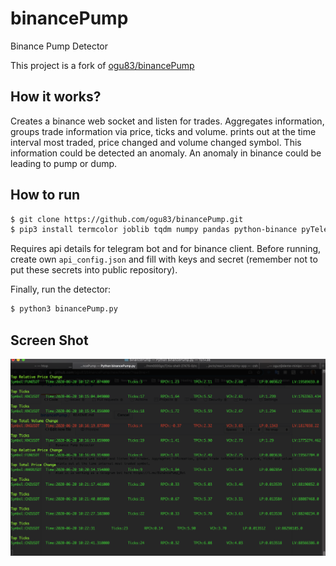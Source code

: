 # binancePump

Binance Pump Detector 

This project is a fork of [ogu83/binancePump](https://github.com/ogu83/binancePump)
## How it works?
Creates a binance web socket and listen for trades. Aggregates information, groups trade information via price, ticks and volume.
prints out at the time interval most traded, price changed and volume changed symbol.
This information could be detected an anomaly. An anomaly in binance could be leading to pump or dump.

## How to run

```bash
$ git clone https://github.com/ogu83/binancePump.git
$ pip3 install termcolor joblib tqdm numpy pandas python-binance pyTelegramBotAPI
```
Requires api details for telegram bot and for binance client. Before running, create own `api_config.json` and fill with keys and secret (remember not  to put these secrets into public repository).

Finally, run the detector:
```bash
$ python3 binancePump.py
```

## Screen Shot

![Screenshot](binancePumpterminal.png)
